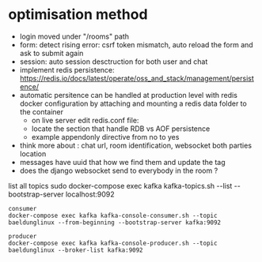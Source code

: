 # optimisation method
- login moved under "/rooms" path
- form: detect rising error: csrf token mismatch, auto reload the form and ask to submit again
- session: auto session desctruction for both user and chat
- implement redis persistence: https://redis.io/docs/latest/operate/oss_and_stack/management/persistence/
- automatic persitence can be handled at production level with redis docker configuration by 
    attaching and mounting a redis data folder to the container
    * on live server edit redis.conf file: 
    * locate the section that handle RDB vs AOF persistence
    * example appendonly directive from no to yes
- think more about : chat url, room identification, websocket both parties location
- messages have uuid that how we find them and update the tag
- does the django websocket send to everybody in the room ?

list all topics
    sudo docker-compose exec kafka kafka-topics.sh --list --bootstrap-server localhost:9092

    consumer
    docker-compose exec kafka kafka-console-consumer.sh --topic baeldunglinux --from-beginning --bootstrap-server kafka:9092

    producer
    docker-compose exec kafka kafka-console-producer.sh --topic baeldunglinux --broker-list kafka:9092